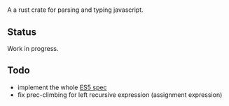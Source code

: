 #
A a rust crate for parsing and typing javascript.

## Status

Work in progress. 

## Todo 

- implement the whole [ES5 spec](https://github.com/estree/estree/blob/master/es5.md)
- fix prec-climbing for left recursive expression (assignment expression)